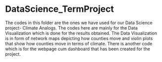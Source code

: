 # DataScience_TermProject
The codes in this folder are the ones we have used for our Data Science project- Climate Analogs.
The codes here are mainly for the Data Visualization which is done for the results obtained.
The Data Visualization is in form of network maps depicting how counties move and violin plots that show how counties move in terms of climate.
There is another code which is for the webpage cum dashboard that has been created for the project.
